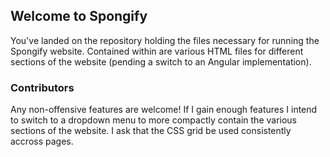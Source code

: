 ## Welcome to Spongify

You've landed on the repository holding the files necessary for running the Spongify website. Contained within are various HTML files for different sections of the website (pending a switch to an Angular implementation). 

### Contributors 

Any non-offensive features are welcome! If I gain enough features I intend to switch to a dropdown menu to more compactly contain the various sections of the website. I ask that the CSS grid be used consistently accross pages. 
